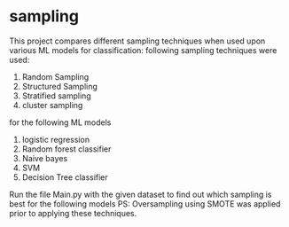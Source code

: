 # sampling
 
This project compares different sampling techniques when used upon various ML models for classification:
following sampling techniques were used:
1. Random Sampling
2. Structured Sampling
3. Stratified sampling
4. cluster sampling

for the following ML models
1. logistic regression
2. Random forest classifier
3. Naive bayes
4. SVM
5. Decision Tree classifier

Run the file Main.py with the given dataset to find out which sampling is best for the following models
PS: Oversampling using SMOTE was applied prior to applying these techniques.
